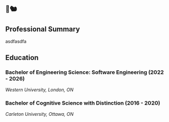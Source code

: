 
## 🌼🐿️

## Professional Summary
asdfasdfa

## Education
### Bachelor of Engineering Science: Software Engineering (2022 - 2026)
*Western University, London, ON*

### Bachelor of Cognitive Science with Distinction (2016 - 2020)
*Carleton University, Ottawa, ON*
